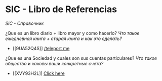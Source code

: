 # SIC - Libro de Referencias  
*SIC - Справочник*

¿Que es un libro diario + libro mayor y como hacerlo?
*Что такое ежедневная книга + старая книга и как это сделать?*
- [[9UA52Q4S]] [/teleport me](https://github.com/Wapply/vanguard-research-network/blob/main/Learning%20Network/9UA52Q4S.md)

¿Que es una Sociedad y cuales son sus cuentas particulares?
*Что такое общество и каковы ваши конкретные счета?*
- [[XVY93H2L]] [Click here](https://github.com/Wapply/vanguard-research-network/blob/main/Learning%20Network/XVY93H2L.md)